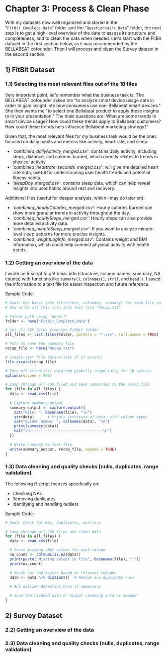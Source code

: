 # Chapter 3: Process & Clean Phase

With my datasets now well organized and stored in the "`FitBit_Complete_Data`" folder and the "`Questionnaire_Data`" folder, the next step is to get a high-level overview of the data to assess its structure and completeness, and to clean the data when needed.
Let's start with the FitBit dataset in the first section below, as it was recommended by the BELLABEAT cofounder.
Then I will process and clean the Survey dataset in the second section.

## 1) FitBit Dataset
### 1.1) Selecting the most relevant files out of the 18 files

Very important point, let's remember what the business task is:
The BELLABEAT cofounder asked me "to analyze smart device usage data in order to gain insight into how consumers use non-Bellabeat smart
devices." She then wants me "to select one Bellabeat product to apply these insights to in your presentation."
The main questions are: What are some trends in smart device usage? How could these trends apply to Bellabeat customers? How could these trends help influence Bellabeat marketing strategy?"

Given that, the most relevant files for my business task would be the ones focused on daily habits and metrics like activity, heart rate, and sleep:

- '*combined_dailyActivity_merged.csv*': contains daily activity, including steps, distance, and calories burned, which directly relates to trends in physical activity.
- '*combined_heartrate_seconds_merged.csv*': will give me detailed heart rate data, useful for understanding user health trends and potential fitness habits.
- '*sleepDay_merged.csv*': contains sleep data, which can help reveal insights into user habits around rest and recovery.

Additional files (useful for deeper analysis, which I may do later on):

- '*combined_hourlyCalories_merged.csv*': Hourly calories burned can show more granular trends in activity throughout the day.
- '*combined_hourlySteps_merged.csv*': Hourly steps can also provide more detailed activity data.
- '*combined_minuteSleep_merged.csv*': If you want to analyze minute-level sleep patterns for more precise insights.
- '*combined_weightLogInfo_merged.csv*': Contains weight and BMI information, which could help connect physical activity with health trends.

### 1.2) Getting an overview of the data

I wrote an R script to get basic info (structure, column names, summary, NA counts) with functions like `summary()`, `colnames()`, `str()`, and `head()`.
I saved the information to a text file for easier inspection and future reference.

Sample Code:

```r
# Goal: Get basic info (structure, colnames, summary) for each file in "FitBit_Complete_Data"
# And write all this info into text file "Recap.txt"

# Folder path using 'here()'
folder <- here("FitBit_Complete_Data")

# Get all CSV files from the FitBit folder
all_files <- list.files(folder, pattern = "*.csv", full.names = TRUE)

# Path to save the summary file
recap_file <- here("Recap.txt")

# Create text file (overwrites if it exists)
file.create(recap_file)

# Turn off scientific notation globally (especially for ID values)
options(scipen = 999)

# Loop through all CSV files and save summaries to the recap file
for (file in all_files) {
  data <- read_csv(file)
  
  # Capture summary output
  summary_output <- capture.output({
    cat("File: ", basename(file), "\n")
    str(data)      # Prints structure of data, with column types
    cat("Column names: ", colnames(data), "\n")
    print(summary(data))
    cat("\n---------------------------------\n")
  })
  
  # Write summary to text file
  write(summary_output, recap_file, append = TRUE)
}

```

### 1.3) Data cleaning and quality checks (nulls, duplicates, range validation)

The following R script focuses specifically on:
- Checking NAs
- Removing duplicates
- Identifying and handling outliers


Sample Code:
```r
# Goal: Check for NAs, duplicates, outliers

# Loop through all CSV files and clean data
for (file in all_files) {
  data <- read_csv(file)

  # Count missing (NA) values for each column
  na_count <- colSums(is.na(data))
  print(paste("Missing values in file", basename(file), ":"))
  print(na_count)

  # Check for duplicates based on relevant columns
  data <- data %>% distinct()  # Remove any duplicate rows
  
  # Add outlier detection here if necessary

  # Save the cleaned data or output cleaning info as needed
}

```

## 2) Survey Dataset

### 2.2) Getting an overview of the data

### 2.3) Data cleaning and quality checks (nulls, duplicates, range validation)


